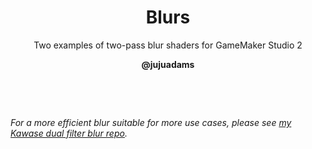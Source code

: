 <h1 align="center">Blurs</h1>

<p align="center">Two examples of two-pass blur shaders for GameMaker Studio 2</p>

<p align="center"><b>@jujuadams</b></p>

&nbsp;

&nbsp;

*For a more efficient blur suitable for more use cases, please see [my Kawase dual filter blur repo](https://github.com/JujuAdams/Kawase/).*

